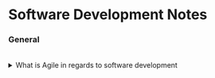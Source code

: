 # Software Development Notes

### General

<br>

<details>
    <summary>What is Agile in regards to software development</summary>
    <hr>
    <p>
        <h5>
            <b>Summary:</b>
        </h5>
        Agile is a structured and iterative approach to project management and product development. It recognizes the volatility of product development, and provides a methodology for self-organizing teams to respond to change without going off the rails.
    </p>
    <br>
    <p>
        <h5>
            <b>More Information</b>
        </h5>
        <small>
            *Reference: <a href="https://www.atlassian.com/agile/kanban/kanban-vs-scrum">Atlassian</a>
        </small>
    </p>
</details>